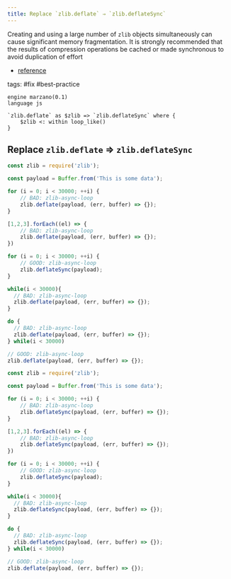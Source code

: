 ```yaml
---
title: Replace `zlib.deflate` ⇒ `zlib.deflateSync`
---
```


Creating and using a large number of `zlib` objects simultaneously can cause significant memory fragmentation. It is strongly recommended that the results of compression operations be cached or made synchronous to avoid duplication of effort

- [reference](https://nodejs.org/api/zlib.html#zlib_threadpool_usage_and_performance_considerations)

tags: #fix #best-practice

```grit
engine marzano(0.1)
language js

`zlib.deflate` as $zlib => `zlib.deflateSync` where {
    $zlib <: within loop_like()
}
```

## Replace `zlib.deflate` ⇒ `zlib.deflateSync`

```javascript
const zlib = require('zlib');

const payload = Buffer.from('This is some data');

for (i = 0; i < 30000; ++i) {
    // BAD: zlib-async-loop
    zlib.deflate(payload, (err, buffer) => {});
}

[1,2,3].forEach((el) => {
    // BAD: zlib-async-loop
    zlib.deflate(payload, (err, buffer) => {});
})

for (i = 0; i < 30000; ++i) {
    // GOOD: zlib-async-loop
    zlib.deflateSync(payload);
}

while(i < 30000){
  // BAD: zlib-async-loop
  zlib.deflate(payload, (err, buffer) => {});
}

do {
  // BAD: zlib-async-loop
  zlib.deflate(payload, (err, buffer) => {});
} while(i < 30000)

// GOOD: zlib-async-loop
zlib.deflate(payload, (err, buffer) => {});

```

```javascript
const zlib = require('zlib');

const payload = Buffer.from('This is some data');

for (i = 0; i < 30000; ++i) {
    // BAD: zlib-async-loop
    zlib.deflateSync(payload, (err, buffer) => {});
}

[1,2,3].forEach((el) => {
    // BAD: zlib-async-loop
    zlib.deflateSync(payload, (err, buffer) => {});
})

for (i = 0; i < 30000; ++i) {
    // GOOD: zlib-async-loop
    zlib.deflateSync(payload);
}

while(i < 30000){
  // BAD: zlib-async-loop
  zlib.deflateSync(payload, (err, buffer) => {});
}

do {
  // BAD: zlib-async-loop
  zlib.deflateSync(payload, (err, buffer) => {});
} while(i < 30000)

// GOOD: zlib-async-loop
zlib.deflate(payload, (err, buffer) => {});
```

